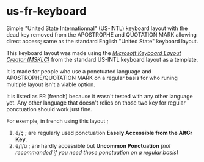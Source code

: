 # us-fr-keyboard

Simple "United State Internationnal" (US-INTL) keyboard layout with the dead key removed from the APOSTROPHE and QUOTATION MARK allowing direct access; same as the standard English "United State" keyboard layout.
 
This keyboard layout was made using the *[Microsoft Keyboard Layout Creator (MSKLC)](https://www.microsoft.com/en-us/download/details.aspx?id=102134)* from the standard US-INTL keyboard layout as a template. 

It is made for people who use a ponctuated language and APOSTROPHE/QUOTATION MARK on a regular basis for who runing multiple layout isn't a viable option.

It is listed as FR (french) because it wasn't tested with any other language yet. Any other language that doesn't relies on those two key for regular ponctuation should work just fine.

For exemple, in french using this layout ; 
1. é/ç ; are regularly used ponctuation **Easely Accessible from the AltGr Key**.
2. ë/ï/ü ; are hardly accessible but **Uncommon Ponctuation** *(not recommanded if you need those ponctuation on a regular basis)*
